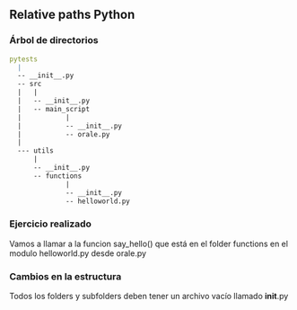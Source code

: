## Relative paths Python


### Árbol de directorios
```yaml
pytests
  |
  -- __init__.py
  -- src
  |   |
  |   -- __init__.py
  |   -- main_script
  |           |
  |           -- __init__.py
  |           -- orale.py
  |
  --- utils
      |
      -- __init__.py
      -- functions
              |
              -- __init__.py
              -- helloworld.py

```

### Ejercicio realizado

Vamos a llamar a la funcion say_hello() que está en el folder functions en el
modulo helloworld.py desde orale.py

### Cambios en la estructura

Todos los folders y subfolders deben tener un archivo vacío llamado __init__.py
